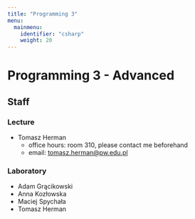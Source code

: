 ```yaml
---
title: "Programming 3"
menu:
  mainmenu:
    identifier: "csharp"
    weight: 20
---
```


# Programming 3 - Advanced

## Staff

### Lecture

- Tomasz Herman
  - office hours: room 310, please contact me beforehand
  - email: tomasz.herman@pw.edu.pl

### Laboratory

- Adam Grącikowski
- Anna Kozłowska
- Maciej Spychała
- Tomasz Herman
